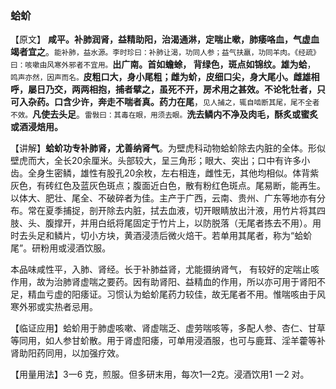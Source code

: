 ### 蛤蚧

【原文】 **咸平。补肺润肾，益精助阳，治渴通淋，定喘止嗽，肺痿咯血，气虚血竭者宜之**。<small>能补肺，益水源。李时珍曰：补肺让渴，功同人参；益气扶羸，功同羊肉。《经疏》曰：咳嗽由风寒外邪者不宜用。</small>**出广南。首如蟾蜍， 背绿色，斑点如锦纹。雄为蛤**， <small>鸣声亦然，因声而名。</small>**皮粗口大，身小尾粗；雌为蚧，皮细口尖，身大尾小。雌雄相呼，屡日乃交，两两相抱，捕者擘之，虽死不开，房术用之甚效。不论牝牡者，只可入杂药。口含少许，奔走不喘者真。药力在尾**，<small>见人捕之，辄自啮断其尾，尾不全者不效。</small>**凡使去头足**。<small>雷斅曰：其毒在眼，用须去眼。</small>**洗去鳞内不净及肉毛，酥炙或蜜炙或酒浸焙用。**

【讲解】**蛤蚧功专补肺肾，尤善纳肾气**。为壁虎科动物蛤蚧除去内脏的全体。形似壁虎而大，全长20余厘米。头部较大，呈三角形；眼大、突出；口中有许多小齿。全身生密鳞，雄性有股孔20余枚，左右相连，雌性无，其他均相似。体背紫灰色，有砖红色及蓝灰色斑点；腹面近白色，散有粉红色斑点。尾易断，能再生。以体大、肥壮、尾全、不破碎者为佳。主产于广西，云南、贵州、广东等地亦有分布。常在夏季捕捉，剖开除去内脏，拭去血液，切开眼睛放出汁液，用竹片将其四肢、头、腹撑开，并用白纸将尾固定于竹片上，以防脱落（无尾者拣去不用）。用时去头足和鳞片，切小方块，黄酒浸渍后微火焙干。若单用其尾者，称为“蛤蚧尾”。研粉用或浸酒饮服。

本品味咸性平，入肺、肾经。长于补肺益肾，尤能摄纳肾气， 有较好的定喘止咳作用，故为治肺肾虚喘之要药。因有助肾阳、益精血的作用，所以亦可用于肾阳不足，精血亏虚的阳痿证。习惯认为蛤蚧尾药力较佳，故无尾者不用。惟喘咳由于风寒外邪或实热者忌用。

【临证应用】蛤蚧用于肺虚咳嗽、肾虚喘乏、虚劳喘咳等，多配人参、杏仁、甘草等同用，如人参甘蚧散。用于肾虚阳痿，可单用浸酒服，也可与鹿茸、淫羊藿等补肾助阳药同用，以加强疗效。

【用量用法】3一6 克，煎服。但多研末用，每次1—2克。浸酒饮用1 一2 对。
